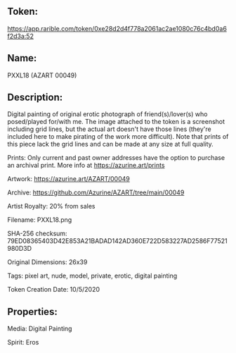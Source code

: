 ## Token:

https://app.rarible.com/token/0xe28d2d4f778a2061ac2ae1080c76c4bd0a6f2d3a:52

## Name:

PXXL18 (AZART 00049)

## Description: 

Digital painting of original erotic photograph of friend(s)/lover(s) who posed/played for/with me. The image attached to the token is a screenshot including grid lines, but the actual art doesn't have those lines (they're included here to make pirating of the work more difficult). Note that prints of this piece lack the grid lines and can be made at any size at full quality.

Prints: Only current and past owner addresses have the option to purchase an archival print. More info at https://azurine.art/prints

Artwork: https://azurine.art/AZART/00049

Archive: https://github.com/Azurine/AZART/tree/main/00049

Artist Royalty: 20% from sales

Filename: PXXL18.png

SHA-256 checksum: 79ED08365403D42E853A21BADAD142AD360E722D583227AD2586F77521980D3D

Original Dimensions: 26x39

Tags: pixel art, nude, model, private, erotic, digital painting

Token Creation Date: 10/5/2020

## Properties:

Media: Digital Painting

Spirit: Eros